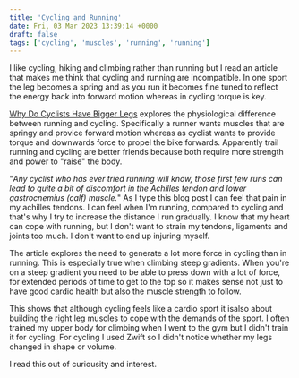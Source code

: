 ```yaml
---
title: 'Cycling and Running'
date: Fri, 03 Mar 2023 13:39:14 +0000
draft: false
tags: ['cycling', 'muscles', 'running', 'running']
---
```


I like cycling, hiking and climbing rather than running but I read an article that makes me think that cycling and running are incompatible. In one sport the leg becomes a spring and as you run it becomes fine tuned to reflect the energy back into forward motion whereas in cycling torque is key.

[Why Do Cyclists Have Bigger Legs](https://www.cyclingweekly.com/fitness/ask-a-cycling-coach-why-do-cyclists-have-bigger-legs-than-runners?utm_source=pocket_saves) explores the physiological difference between running and cycling. Specifically a runner wants muscles that are springy and provice forward motion whereas as cyclist wants to provide torque and downwards force to propel the bike forwards. Apparently trail running and cycling are better friends because both require more strength and power to "raise" the body.

"_Any cyclist who has ever tried running will know, those first few runs can lead to quite a bit of discomfort in the Achilles tendon and lower gastrocnemius (calf) muscle._" As I type this blog post I can feel that pain in my achilles tendons. I can feel when I'm running, compared to cycling and that's why I try to increase the distance I run gradually. I know that my heart can cope with running, but I don't want to strain my tendons, ligaments and joints too much. I don't want to end up injuring myself.

The article explores the need to generate a lot more force in cycling than in running. This is especially true when climbing steep gradients. When you're on a steep gradient you need to be able to press down with a lot of force, for extended periods of time to get to the top so it makes sense not just to have good cardio health but also the muscle strength to follow.

This shows that although cycling feels like a cardio sport it isalso about building the right leg muscles to cope with the demands of the sport. I often trained my upper body for climbing when I went to the gym but I didn't train it for cycling. For cycling I used Zwift so I didn't notice whether my legs changed in shape or volume.

I read this out of curiousity and interest.